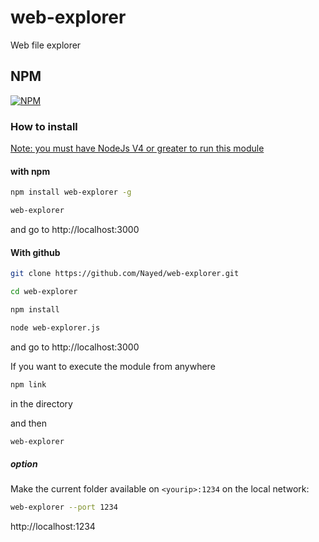 # web-explorer
Web file explorer

## NPM
[![NPM](https://nodei.co/npm/web-explorer.png?downloads=true&downloadRank=true&stars=true)](https://nodei.co/npm/web-explorer/)

### How to install

<u>Note: you must have NodeJs V4 or greater to run this module</u>

#### with npm

```bash
npm install web-explorer -g

web-explorer
```

and go to http://localhost:3000

#### With github

```bash
git clone https://github.com/Nayed/web-explorer.git

cd web-explorer

npm install

node web-explorer.js
```

and go to http://localhost:3000

If you want to execute the module from anywhere

```bash
npm link
```
in the directory

and then
```bash
web-explorer
```

##### option
Make the current folder available on `<yourip>:1234` on the local network:
```bash
web-explorer --port 1234
```
http://localhost:1234
